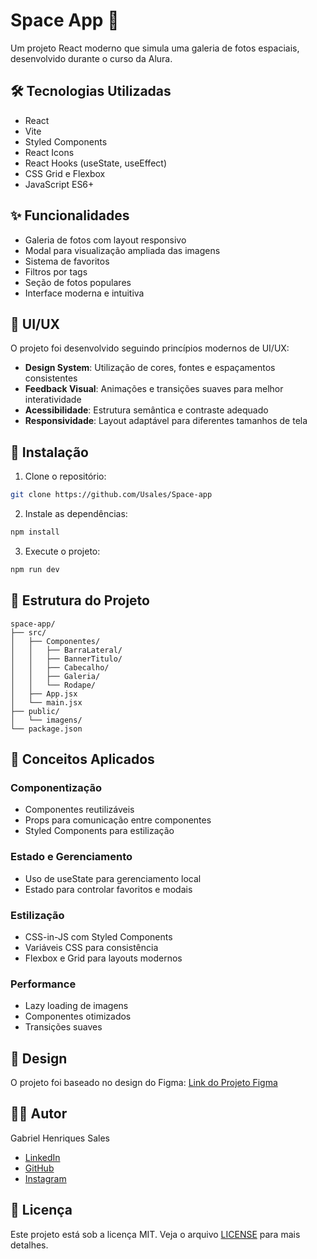 # Space App 🚀

Um projeto React moderno que simula uma galeria de fotos espaciais, desenvolvido durante o curso da Alura.

## 🛠️ Tecnologias Utilizadas

- React
- Vite
- Styled Components
- React Icons
- React Hooks (useState, useEffect)
- CSS Grid e Flexbox
- JavaScript ES6+

## ✨ Funcionalidades

- Galeria de fotos com layout responsivo
- Modal para visualização ampliada das imagens
- Sistema de favoritos
- Filtros por tags
- Seção de fotos populares
- Interface moderna e intuitiva

## 🎨 UI/UX

O projeto foi desenvolvido seguindo princípios modernos de UI/UX:

- **Design System**: Utilização de cores, fontes e espaçamentos consistentes
- **Feedback Visual**: Animações e transições suaves para melhor interatividade
- **Acessibilidade**: Estrutura semântica e contraste adequado
- **Responsividade**: Layout adaptável para diferentes tamanhos de tela

## 🚀 Instalação

1. Clone o repositório:
```bash
git clone https://github.com/Usales/Space-app
```

2. Instale as dependências:
```bash
npm install
```

3. Execute o projeto:
```bash
npm run dev
```

## 📁 Estrutura do Projeto

```
space-app/
├── src/
│   ├── Componentes/
│   │   ├── BarraLateral/
│   │   ├── BannerTitulo/
│   │   ├── Cabecalho/
│   │   ├── Galeria/
│   │   └── Rodape/
│   ├── App.jsx
│   └── main.jsx
├── public/
│   └── imagens/
└── package.json
```

## 🎯 Conceitos Aplicados

### Componentização
- Componentes reutilizáveis
- Props para comunicação entre componentes
- Styled Components para estilização

### Estado e Gerenciamento
- Uso de useState para gerenciamento local
- Estado para controlar favoritos e modais

### Estilização
- CSS-in-JS com Styled Components
- Variáveis CSS para consistência
- Flexbox e Grid para layouts modernos

### Performance
- Lazy loading de imagens
- Componentes otimizados
- Transições suaves

## 🎨 Design

O projeto foi baseado no design do Figma:
[Link do Projeto Figma](https://www.figma.com/design/vgNq83nBKAuwW079nWloQQ/React--arquivos-est%C3%A1ticos-com-integra%C3%A7%C3%A3o-de-conceito-%C3%A1rea-de-component-%7C-SpaceApp--Community-?node-id=123-1462&t=KvqFduz2bi5EpdY3-0)

## 👨‍💻 Autor

Gabriel Henriques Sales
- [LinkedIn](https://www.linkedin.com/in/gabriel-henriques-sales-43953b218/)
- [GitHub](https://github.com/Usales)
- [Instagram](https://www.instagram.com/gab_sales_salerno/following/)

## 📝 Licença

Este projeto está sob a licença MIT. Veja o arquivo [LICENSE](LICENSE) para mais detalhes.
